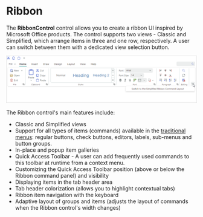 # Ribbon

The **RibbonControl** control allows you to create a ribbon UI inspired by Microsoft Office products. The control supports two views - Classic and Simplified, which arrange items in three and one row, respectively. A user can switch between them with a dedicated view selection button.

![ribbon](images/ribbon.png)

The Ribbon control's main features include:

- Classic and Simplified views
- Support for all types of items (commands) available in the [traditional menus](toolbars.md): regular buttons, check buttons, editors, labels, sub-menus and button groups.
- In-place and popup item galleries
- Quick Access Toolbar - A user can add frequently used commands to this toolbar at runtime from a context menu.
- Customizing the Quick Access Toolbar position (above or below the Ribbon command panel) and visibility
- Displaying items in the tab header area
- Tab header colorization (allows you to highlight contextual tabs)
- Ribbon item navigation with the keyboard
- Adaptive layout of groups and items (adjusts the layout of commands when the Ribbon control's width changes)